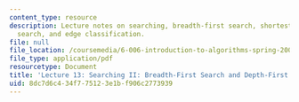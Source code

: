 ```yaml
---
content_type: resource
description: Lecture notes on searching, breadth-first search, shortest paths, depth-first
  search, and edge classification.
file: null
file_location: /coursemedia/6-006-introduction-to-algorithms-spring-2008/8dc7d6c434f775123e1bf906c2773939_lec13.pdf
file_type: application/pdf
resourcetype: Document
title: 'Lecture 13: Searching II: Breadth-First Search and Depth-First Search'
uid: 8dc7d6c4-34f7-7512-3e1b-f906c2773939
---
```

